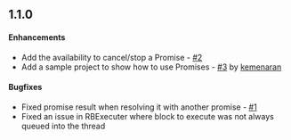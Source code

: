 ## 1.1.0

#### Enhancements

* Add the availability to cancel/stop a Promise - [#2](issues/2)
* Add a sample project to show how to use Promises - [#3](pull/3) by [kemenaran](https://github.com/kemenaran)

#### Bugfixes

* Fixed promise result when resolving it with another promise - [#1](issues/1)
* Fixed an issue in RBExecuter where block to execute was not always queued into the thread